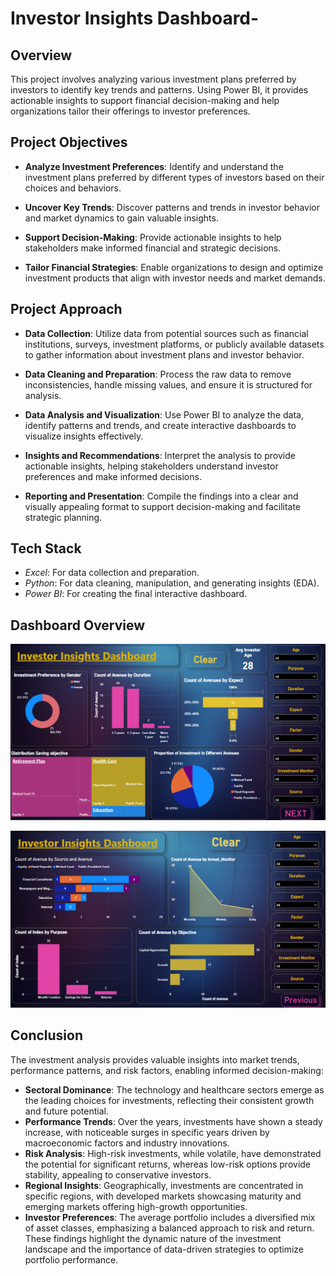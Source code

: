 # Investor Insights Dashboard-
## Overview 
This project involves analyzing various investment plans preferred by investors to identify key trends and patterns. Using Power BI, it provides actionable insights to support financial decision-making and help organizations tailor their offerings to investor preferences.


## Project Objectives
 * **Analyze Investment Preferences**:
Identify and understand the investment plans preferred by different types of investors based on their choices and behaviors.

 * **Uncover Key Trends**:
Discover patterns and trends in investor behavior and market dynamics to gain valuable insights.

 * **Support Decision-Making**:
Provide actionable insights to help stakeholders make informed financial and strategic decisions.

 * **Tailor Financial Strategies**:
Enable organizations to design and optimize investment products that align with investor needs and market demands.


## Project Approach
 * **Data Collection**:
Utilize data from potential sources such as financial institutions, surveys, investment platforms, or publicly available datasets to gather information about investment plans and investor behavior.

 * **Data Cleaning and Preparation**:
Process the raw data to remove inconsistencies, handle missing values, and ensure it is structured for analysis.

 * **Data Analysis and Visualization**:
Use Power BI to analyze the data, identify patterns and trends, and create interactive dashboards to visualize insights effectively.

 * **Insights and Recommendations**:
Interpret the analysis to provide actionable insights, helping stakeholders understand investor preferences and make informed decisions.

 * **Reporting and Presentation**:
Compile the findings into a clear and visually appealing format to support decision-making and facilitate strategic planning.


## Tech Stack
* *Excel*: For data collection and preparation.
* *Python*: For data cleaning, manipulation, and generating insights (EDA).
* *Power BI*: For creating the final interactive dashboard.


## Dashboard Overview
![Dashboard Image](Project%20image/Invest%20Main.png)

![Investors Insights](Project%20image/Investors%20Insights.png)


## Conclusion
The investment analysis provides valuable insights into market trends, performance patterns, and risk factors, enabling informed decision-making:

* **Sectoral Dominance**: The technology and healthcare sectors emerge as the leading choices for investments, reflecting their consistent growth and future potential.
* **Performance Trends**: Over the years, investments have shown a steady increase, with noticeable surges in specific years driven by macroeconomic factors and industry innovations.
* **Risk Analysis**: High-risk investments, while volatile, have demonstrated the potential for significant returns, whereas low-risk options provide stability, appealing to conservative investors.
* **Regional Insights**: Geographically, investments are concentrated in specific regions, with developed markets showcasing maturity and emerging markets offering high-growth opportunities.
* **Investor Preferences**: The average portfolio includes a diversified mix of asset classes, emphasizing a balanced approach to risk and return.
These findings highlight the dynamic nature of the investment landscape and the importance of data-driven strategies to optimize portfolio performance.

















